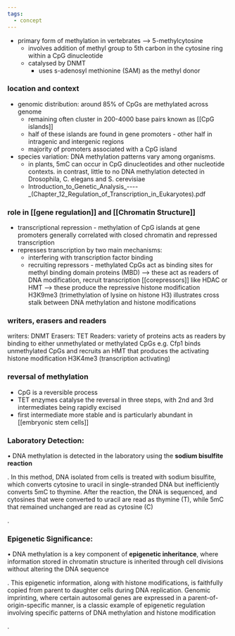 ```yaml
---
tags:
  - concept
---
```


- primary form of methylation in vertebrates --> 5-methylcytosine
	- involves addition of methyl group to 5th carbon in the cytosine ring within a CpG dinucleotide
	- catalysed by DNMT
		- uses s-adenosyl methionine (SAM) as the methyl donor

### location and context
- genomic distribution: around 85% of CpGs are methylated across genome
	- remaining often cluster in 200-4000 base pairs known as [[CpG islands]]
	- half of these islands are found in gene promoters - other half in intragenic and intergenic regions
	- majority of promoters associated with a CpG island
- species variation: DNA methylation patterns vary among organisms. 
	- in plants, 5mC can occur in CpG dinucleotides and other nucleotide contexts. in contrast, little to no DNA methylation detected in Drosophila, C. elegans and S. cerevisiae
	- Introduction_to_Genetic_Analysis_----_(Chapter_12_Regulation_of_Transcription_in_Eukaryotes).pdf


### role in [[gene regulation]] and [[Chromatin Structure]]
- transcriptional repression - methylation of CpG islands at gene promoters generally correlated with closed chromatin and repressed transcription
- represses transcription by two main mechanisms:
	- interfering with transcription factor binding
	- recruiting repressors - methylated CpGs act as binding sites for methyl binding domain proteins (MBD) --> these act as readers of DNA modification, recruit transcription [[corepressors]] like HDAC or HMT --> these produce the repressive histone modification H3K9me3 (trimethylation of lysine on histone H3) 
	illustrates cross stalk between DNA methylation and histone modifications


### writers, erasers and readers
writers: DNMT
Erasers: TET
Readers: variety of proteins acts as readers by binding to either unmethylated or methylated CpGs
	e.g. Cfp1 binds unmethylated CpGs and recruits an HMT that produces the activating histone modification H3K4me3 (transcription activating)



### reversal of methylation
- CpG is a reversible process
- TET enzymes catalyse the reversal in three steps, with 2nd and 3rd intermediates being rapidly excised
- first intermediate more stable and is particularly abundant in [[embryonic stem cells]]


### Laboratory Detection:

• DNA methylation is detected in the laboratory using the **sodium bisulfite reaction**

. In this method, DNA isolated from cells is treated with sodium bisulfite, which converts cytosine to uracil in single-stranded DNA but inefficiently converts 5mC to thymine. After the reaction, the DNA is sequenced, and cytosines that were converted to uracil are read as thymine (T), while 5mC that remained unchanged are read as cytosine (C)

.

### Epigenetic Significance:

• DNA methylation is a key component of **epigenetic inheritance**, where information stored in chromatin structure is inherited through cell divisions without altering the DNA sequence

. This epigenetic information, along with histone modifications, is faithfully copied from parent to daughter cells during DNA replication. Genomic imprinting, where certain autosomal genes are expressed in a parent-of-origin-specific manner, is a classic example of epigenetic regulation involving specific patterns of DNA methylation and histone modification

.